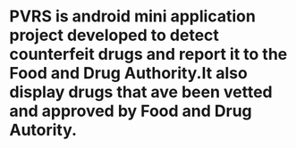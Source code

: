 # PVRS is android mini application project developed to detect counterfeit drugs and report it to the Food and Drug Authority.It also display drugs that ave been vetted and approved by Food and Drug Autority.
